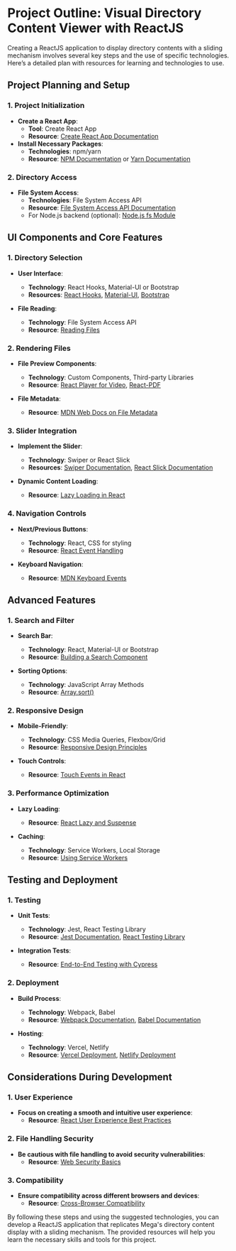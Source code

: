 # Project Outline: Visual Directory Content Viewer with ReactJS

Creating a ReactJS application to display directory contents with a sliding mechanism involves several key steps and the use of specific technologies. Here’s a detailed plan with resources for learning and technologies to use.

## Project Planning and Setup

### 1. Project Initialization
- **Create a React App**:
  - **Tool**: Create React App
  - **Resource**: [Create React App Documentation](https://reactjs.org/docs/create-a-new-react-app.html#create-react-app)
- **Install Necessary Packages**:
  - **Technologies**: npm/yarn
  - **Resource**: [NPM Documentation](https://docs.npmjs.com/) or [Yarn Documentation](https://classic.yarnpkg.com/en/docs/)

### 2. Directory Access
- **File System Access**:
  - **Technologies**: File System Access API
  - **Resource**: [File System Access API Documentation](https://web.dev/file-system-access/)
  - For Node.js backend (optional): [Node.js fs Module](https://nodejs.org/api/fs.html)

## UI Components and Core Features

### 1. Directory Selection
- **User Interface**:
  - **Technology**: React Hooks, Material-UI or Bootstrap
  - **Resources**: [React Hooks](https://reactjs.org/docs/hooks-intro.html), [Material-UI](https://mui.com/getting-started/installation/), [Bootstrap](https://react-bootstrap.github.io/getting-started/introduction/)

- **File Reading**:
  - **Technology**: File System Access API
  - **Resource**: [Reading Files](https://web.dev/read-files/)

### 2. Rendering Files
- **File Preview Components**:
  - **Technology**: Custom Components, Third-party Libraries
  - **Resource**: [React Player for Video](https://www.npmjs.com/package/react-player), [React-PDF](https://github.com/wojtekmaj/react-pdf)

- **File Metadata**:
  - **Resource**: [MDN Web Docs on File Metadata](https://developer.mozilla.org/en-US/docs/Web/API/File)

### 3. Slider Integration
- **Implement the Slider**:
  - **Technology**: Swiper or React Slick
  - **Resources**: [Swiper Documentation](https://swiperjs.com/react), [React Slick Documentation](https://react-slick.neostack.com/)

- **Dynamic Content Loading**:
  - **Resource**: [Lazy Loading in React](https://reactjs.org/docs/code-splitting.html#reactlazy)

### 4. Navigation Controls
- **Next/Previous Buttons**:
  - **Technology**: React, CSS for styling
  - **Resource**: [React Event Handling](https://reactjs.org/docs/handling-events.html)

- **Keyboard Navigation**:
  - **Resource**: [MDN Keyboard Events](https://developer.mozilla.org/en-US/docs/Web/API/KeyboardEvent)

## Advanced Features

### 1. Search and Filter
- **Search Bar**:
  - **Technology**: React, Material-UI or Bootstrap
  - **Resource**: [Building a Search Component](https://www.digitalocean.com/community/tutorials/react-react-autocomplete)

- **Sorting Options**:
  - **Technology**: JavaScript Array Methods
  - **Resource**: [Array.sort()](https://developer.mozilla.org/en-US/docs/Web/JavaScript/Reference/Global_Objects/Array/sort)

### 2. Responsive Design
- **Mobile-Friendly**:
  - **Technology**: CSS Media Queries, Flexbox/Grid
  - **Resource**: [Responsive Design Principles](https://developer.mozilla.org/en-US/docs/Learn/CSS/CSS_layout/Responsive_Design)

- **Touch Controls**:
  - **Resource**: [Touch Events in React](https://reactjs.org/docs/handling-events.html#touch-events)

### 3. Performance Optimization
- **Lazy Loading**:
  - **Resource**: [React Lazy and Suspense](https://reactjs.org/docs/code-splitting.html#reactlazy)

- **Caching**:
  - **Technology**: Service Workers, Local Storage
  - **Resource**: [Using Service Workers](https://developers.google.com/web/fundamentals/primers/service-workers)

## Testing and Deployment

### 1. Testing
- **Unit Tests**:
  - **Technology**: Jest, React Testing Library
  - **Resource**: [Jest Documentation](https://jestjs.io/docs/getting-started), [React Testing Library](https://testing-library.com/docs/react-testing-library/intro/)

- **Integration Tests**:
  - **Resource**: [End-to-End Testing with Cypress](https://www.cypress.io/)

### 2. Deployment
- **Build Process**:
  - **Technology**: Webpack, Babel
  - **Resource**: [Webpack Documentation](https://webpack.js.org/concepts/), [Babel Documentation](https://babeljs.io/docs/en/)

- **Hosting**:
  - **Technology**: Vercel, Netlify
  - **Resource**: [Vercel Deployment](https://vercel.com/docs), [Netlify Deployment](https://docs.netlify.com/)

## Considerations During Development

### 1. User Experience
- **Focus on creating a smooth and intuitive user experience**:
  - **Resource**: [React User Experience Best Practices](https://www.smashingmagazine.com/2020/06/react-apps-user-experience-best-practices/)

### 2. File Handling Security
- **Be cautious with file handling to avoid security vulnerabilities**:
  - **Resource**: [Web Security Basics](https://developers.google.com/web/fundamentals/security)

### 3. Compatibility
- **Ensure compatibility across different browsers and devices**:
  - **Resource**: [Cross-Browser Compatibility](https://www.browserstack.com/guide/cross-browser-testing-react)

By following these steps and using the suggested technologies, you can develop a ReactJS application that replicates Mega's directory content display with a sliding mechanism. The provided resources will help you learn the necessary skills and tools for this project.
